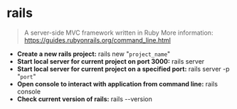 # rails
> A server-side MVC framework written in Ruby
> More information: <https://guides.rubyonrails.org/command_line.html>
- **Create a new rails project:**
rails new "`project_name`"
- **Start local server for current project on port 3000:**
rails server
- **Start local server for current project on a specified port:**
rails server -p "`port`"
- **Open console to interact with application from command line:**
rails console
- **Check current version of rails:**
rails --version
